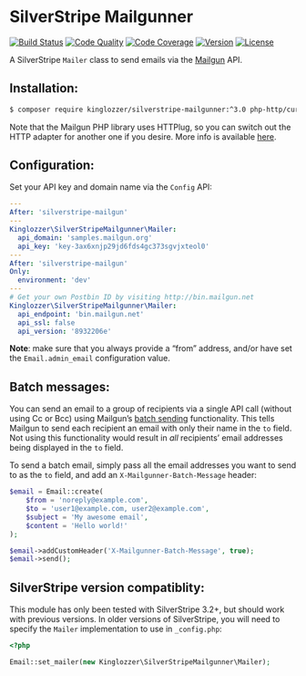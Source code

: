 # SilverStripe Mailgunner

[![Build Status](http://img.shields.io/travis/kinglozzer/silverstripe-mailgunner.svg?style=flat-square)](https://travis-ci.org/kinglozzer/silverstripe-mailgunner)
[![Code Quality](http://img.shields.io/scrutinizer/g/kinglozzer/silverstripe-mailgunner.svg?style=flat-square)](https://scrutinizer-ci.com/g/kinglozzer/silverstripe-mailgunner)
[![Code Coverage](http://img.shields.io/scrutinizer/coverage/g/kinglozzer/silverstripe-mailgunner.svg?style=flat-square)](https://scrutinizer-ci.com/g/kinglozzer/silverstripe-mailgunner)
[![Version](http://img.shields.io/packagist/v/kinglozzer/silverstripe-mailgunner.svg?style=flat-square)](https://packagist.org/packages/kinglozzer/silverstripe-mailgunner)
[![License](http://img.shields.io/packagist/l/kinglozzer/silverstripe-mailgunner.svg?style=flat-square)](LICENSE.md)

A SilverStripe `Mailer` class to send emails via the [Mailgun](http://www.mailgun.com/) API.

## Installation:

```bash
$ composer require kinglozzer/silverstripe-mailgunner:^3.0 php-http/curl-client guzzlehttp/psr7
```

Note that the Mailgun PHP library uses HTTPlug, so you can switch out the HTTP adapter for another one if you desire. More info is available [here](http://docs.php-http.org/en/latest/httplug/users.html).

## Configuration:

Set your API key and domain name via the `Config` API:

```yml
---
After: 'silverstripe-mailgun'
---
Kinglozzer\SilverStripeMailgunner\Mailer:
  api_domain: 'samples.mailgun.org'
  api_key: 'key-3ax6xnjp29jd6fds4gc373sgvjxteol0'
---
After: 'silverstripe-mailgun'
Only:
  environment: 'dev'
---
# Get your own Postbin ID by visiting http://bin.mailgun.net
Kinglozzer\SilverStripeMailgunner\Mailer:
  api_endpoint: 'bin.mailgun.net'
  api_ssl: false
  api_version: '8932206e'
```

**Note**: make sure that you always provide a “from” address, and/or have set the `Email.admin_email` configuration value.

## Batch messages:

You can send an email to a group of recipients via a single API call (without using Cc or Bcc) using Mailgun’s [batch sending](https://documentation.mailgun.com/user_manual.html#batch-sending) functionality. This tells Mailgun to send each recipient an email with only their name in the `to` field. Not using this functionality would result in _all_ recipients’ email addresses being displayed in the `to` field.

To send a batch email, simply pass all the email addresses you want to send to as the `to` field, and add an `X-Mailgunner-Batch-Message` header:

```php
$email = Email::create(
	$from = 'noreply@example.com',
	$to = 'user1@example.com, user2@example.com',
	$subject = 'My awesome email',
	$content = 'Hello world!'
);

$email->addCustomHeader('X-Mailgunner-Batch-Message', true);
$email->send();
```

## SilverStripe version compatiblity:

This module has only been tested with SilverStripe 3.2+, but should work with previous versions. In older versions of SilverStripe, you will need to specify the `Mailer` implementation to use in `_config.php`:

```php
<?php

Email::set_mailer(new Kinglozzer\SilverStripeMailgunner\Mailer);
```
